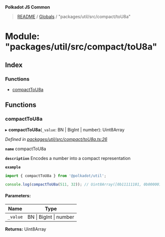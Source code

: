 **Polkadot JS Common**

> [README](../README.md) / [Globals](../globals.md) / "packages/util/src/compact/toU8a"

# Module: "packages/util/src/compact/toU8a"

## Index

### Functions

* [compactToU8a](_packages_util_src_compact_tou8a_.md#compacttou8a)

## Functions

### compactToU8a

▸ **compactToU8a**(`_value`: BN \| BigInt \| number): Uint8Array

*Defined in [packages/util/src/compact/toU8a.ts:26](https://github.com/polkadot-js/common/blob/ce964d2f/packages/util/src/compact/toU8a.ts#L26)*

**`name`** compactToU8a

**`description`** Encodes a number into a compact representation

**`example`** 
<BR>

```javascript
import { compactToU8a } from '@polkadot/util';

console.log(compactToU8a(511, 32)); // Uint8Array([0b11111101, 0b00000111])
```

#### Parameters:

Name | Type |
------ | ------ |
`_value` | BN \| BigInt \| number |

**Returns:** Uint8Array
